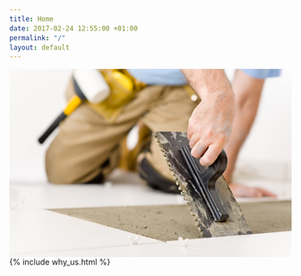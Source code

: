 ```yaml
---
title: Home
date: 2017-02-24 12:55:00 +01:00
permalink: "/"
layout: default
---
```


<div class="theme-page padding-bottom-70">
    <div class="row margin-top-70">
        <div class="column column-1-2 align-center re-preload">
            <div class="image-wrapper">
                <img src="/assets/images/samples/750x500/image_03.jpg" alt="" style="display: block;">
            </div>
        </div>
        {% include why_us.html %}
    </div>
</div>